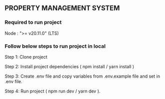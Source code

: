 ## PROPERTY MANAGEMENT SYSTEM

### Required to run project

Node : ">= v20.11.0" (LTS)

### Follow below steps to run project in local

Step 1: Clone project

Step 2: Install project dependencies ( npm install / yarn install )

Step 3: Create .env file and copy variables from .env.example file and set in .env file.

Step 4: Run project ( npm run dev / yarn dev ).

